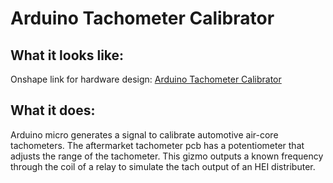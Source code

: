 # Arduino Tachometer Calibrator
## What it looks like:
Onshape link for hardware design:
[Arduino Tachometer Calibrator](https://cad.onshape.com/documents/6f95e7a262ba39a9be3f8d83/w/40baefbc7f49b0d2a0c98096/e/8a35ee3fbd16c06c6227fc79)

## What it does:
Arduino micro generates a signal to calibrate automotive air-core tachometers. The aftermarket tachometer pcb has a potentiometer that adjusts the range of the tachometer. This gizmo outputs a known frequency through the coil of a relay to simulate the tach output of an HEI distributer. 
